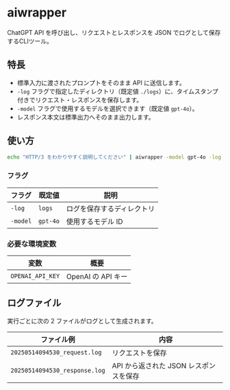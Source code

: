 # aiwrapper

ChatGPT API を呼び出し、リクエストとレスポンスを JSON でログとして保存するCLIツール。

## 特長

* 標準入力に渡されたプロンプトをそのまま API に送信します。
* `-log` フラグで指定したディレクトリ（既定値 `./logs`）に、タイムスタンプ付きでリクエスト・レスポンスを保存します。
* `-model` フラグで使用するモデルを選択できます（既定値 `gpt-4o`）。
* レスポンス本文は標準出力へそのまま出力します。


## 使い方

```bash
echo "HTTP/3 をわかりやすく説明してください" | aiwrapper -model gpt-4o -log mylogs
```

### フラグ

| フラグ      | 既定値      | 説明            |
| -------- | -------- | ------------- |
| `-log`   | `logs`   | ログを保存するディレクトリ |
| `-model` | `gpt-4o` | 使用するモデル ID    |

### 必要な環境変数

| 変数               | 概要              |
| ---------------- | --------------- |
| `OPENAI_API_KEY` | OpenAI の API キー |

## ログファイル

実行ごとに次の 2 ファイルがログとして生成されます。

| ファイル例                         | 内容                                   |
| ----------------------------- | ------------------------------------ | 
| `20250514094530_request.log`  | リクエストを保存 |                   |
| `20250514094530_response.log` | API から返された JSON レスポンスを保存             | 

